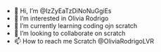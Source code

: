 - 👋 Hi, I’m @IzZyEaTzDiNoNuGgiEs
- 👀 I’m interested in Olivia Rodrigo
- 🌱 I’m currently learning coding ojn scratch
- 💞️ I’m looking to collaborate on scratch
- 📫 How to reach me Scratch @OliviaRodrigoLVR

<!---
IzZyEaTzDiNoNuGgiEs/IzZyEaTzDiNoNuGgiEs is a ✨ special ✨ repository because its `README.md` (this file) appears on your GitHub profile.
You can click the Preview link to take a look at your changes.
--->
